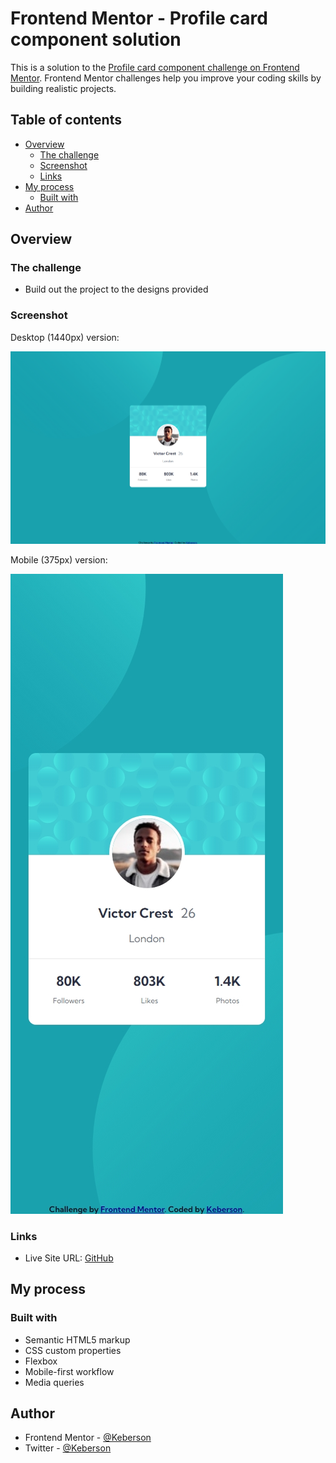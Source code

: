 # Frontend Mentor - Profile card component solution

This is a solution to the [Profile card component challenge on Frontend Mentor](https://www.frontendmentor.io/challenges/profile-card-component-cfArpWshJ). Frontend Mentor challenges help you improve your coding skills by building realistic projects. 

## Table of contents

- [Overview](#overview)
  - [The challenge](#the-challenge)
  - [Screenshot](#screenshot)
  - [Links](#links)
- [My process](#my-process)
  - [Built with](#built-with)
- [Author](#author)
## Overview

### The challenge

- Build out the project to the designs provided

### Screenshot

Desktop (1440px) version:

![](./docs/screenshot-desktop.png)

Mobile (375px) version:

![](./docs/screenshot-mobile.png)

### Links

- Live Site URL: [GitHub](https://keberson.github.io/profile-card-component-main/)

## My process

### Built with

- Semantic HTML5 markup
- CSS custom properties
- Flexbox
- Mobile-first workflow
- Media queries

## Author

- Frontend Mentor - [@Keberson](https://www.frontendmentor.io/profile/Keberson)
- Twitter - [@Keberson](https://www.t.me/Keberson)